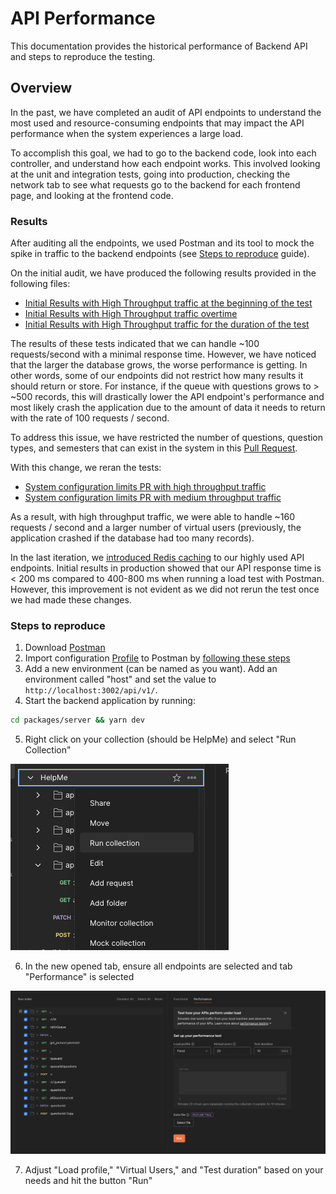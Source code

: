 # API Performance

This documentation provides the historical performance of Backend API and steps to reproduce the testing.

## Overview

In the past, we have completed an audit of API endpoints to understand the most used and resource-consuming endpoints that may impact the API performance when the system experiences a large load.

To accomplish this goal, we had to go to the backend code, look into each controller, and understand how each endpoint works. This involved looking at the unit and integration tests, going into production, checking the network tab to see what requests go to the backend for each frontend page, and looking at the frontend code.

### Results

After auditing all the endpoints, we used Postman and its tool to mock the spike in traffic to the backend endpoints (see [Steps to reproduce](#steps-to-reproduce) guide).

On the initial audit, we have produced the following results provided in the following files:

- [Initial Results with High Throughput traffic at the beginning of the test](./files/HelpMe_performance_report_initial_high_throughput_beginning.pdf)
- [Initial Results with High Throughput traffic overtime](./files/HelpMe_performance_report_initial_high_throughput_overtime.pdf)
- [Initial Results with High Throughput traffic for the duration of the test](./files/HelpMe_performance_report_initial_high_throughput.pdf)

The results of these tests indicated that we can handle ~100 requests/second with a minimal response time. However, we have noticed that the larger the database grows, the worse performance is getting. In other words, some of our endpoints did not restrict how many results it should return or store. For instance, if the queue with questions grows to > ~500 records, this will drastically lower the API endpoint's performance and most likely crash the application due to the amount of data it needs to return with the rate of 100 requests / second.

To address this issue, we have restricted the number of questions, question types, and semesters that can exist in the system in this [Pull Request](https://github.com/ubco-db/helpme/commit/79eb7794b54874b9681e190af016f1c4797f18a8).

With this change, we reran the tests:

- [System configuration limits PR with high throughput traffic](./files/HelpMe_performance_report_system_configuration_limits_high_throughput.pdf)
- [System configuration limits PR with medium throughput traffic](./files/HelpMe_performance_report_system_configuration_limits_medium_throughput.pdf)

As a result, with high throughput traffic, we were able to handle ~160 requests / second and a larger number of virtual users (previously, the application crashed if the database had too many records).

In the last iteration, we [introduced Redis caching](https://github.com/ubco-db/helpme/commit/4f0b72a56870d999a862c32cceee7504ae948345) to our highly used API endpoints. Initial results in production showed that our API response time is < 200 ms compared to 400-800 ms when running a load test with Postman. However, this improvement is not evident as we did not rerun the test once we had made these changes.

### Steps to reproduce

1. Download [Postman](https://www.postman.com/downloads/)
2. Import configuration [Profile](./postman/HelpMe.postman_collection.json) to Postman by [following these steps](https://learning.postman.com/docs/designing-and-developing-your-api/importing-an-api/)
3. Add a new environment (can be named as you want). Add an environment called "host" and set the value to `http://localhost:3002/api/v1/`.
4. Start the backend application by running:

```sh
cd packages/server && yarn dev
```

5. Right click on your collection (should be HelpMe) and select "Run Collection"

![Run collection](./images/run_collection_step.png)

6. In the new opened tab, ensure all endpoints are selected and tab "Performance" is selected

![Collection configuration](./images/collection_run_configuration_step.png)

7. Adjust "Load profile," "Virtual Users," and "Test duration" based on your needs and hit the button "Run"
